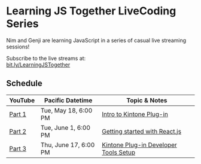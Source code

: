 # Learning JS Together LiveCoding Series

Nim and Genji are learning JavaScript in a series of casual live streaming sessions!

<!-- Check out the code & notes at  
<https://github.com/ahandsel/Learning-JS-Together> -->

Subscribe to the live streams at:  
[bit.ly/LearningJSTogether](http://bit.ly/LearningJSTogether)

## Schedule

| YouTube       | **Pacific** Datetime  | Topic & Notes                        |
| ------ | --------------------- | ----------------------------- |
| [Part 1](https://www.youtube.com/watch?v=HDewxYzImqI) | Tue, May 18, 6:00 PM  | [Intro to Kintone Plug-in](Part_1_React.md)      |
| [Part 2](https://www.youtube.com/watch?v=7hC0HpkBw8g) | Tue, June 1, 6:00 PM  | [Getting started with React.js](Part_2_React.md) |
| [Part 3](https://www.youtube.com/watch?v=1DTvRu4pILY) | Thu, June 17, 6:00 PM | [Kintone Plug-in Developer Tools Setup](Part_3_React.md) |
